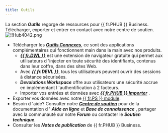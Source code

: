 ```yaml
---
title: Outils
---
```

La section ***Outils*** regorge de ressources pour {{ fr.PHUB }} Business. Télécharger, exporter et entrer en contact avec notre centre de soutien.  
![!!Hub4042.png](https://webdevolutions.azureedge.net/docs/fr/hub/Hub4042.png) 

* Télécharger les [***Outils Connexes***](/fr/hub/web-interface/hub-overview/administration/management/users/companion-tools-access/), ce sont des applications complémentaires qui fonctionnent main dans la main avec nos produits.  
    * [***{{ fr.DWL }}***](/fr/hub/dwl/overview/) est une extension de navigateur gratuite qui permet aux utilisateurs d 'injecter en toute sécurité des identifiants, contenus dans leur coffre, dans des sites Web.  
    * Avec ***{{ fr.DEVL }}***, tous les utilisateurs peuvent ouvrir des sessions à distance sécurisées.  
    * ***Devolutions Workspace*** offre aux utilisateurs une sécurité accrue en implémentant l 'authentification à 2 facteurs.  
    * Importer vos entrées et données avec [***{{ fr.PHUB }} Importer***](/fr/hub/web-interface/hub-overview/tools/hub-importer/) .  
* Exporter vos données avec notre [{{ fr.PS }} module](/fr/hub/powershell-module/objects/).  
* Besoin d 'aide? Consulter notre [***Centre de soutien***](https://devolutions.net/fr/support) pour de la documentation d ' ***Aide en ligne*** et ***Base de connaissance*** , partager avec la communauté sur notre ***Forum*** ou contacter le ***Soutien technique***.  
* Consulter les ***Notes de publication*** de {{ fr.PHUB }} Business. 
